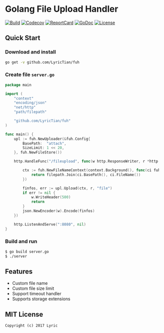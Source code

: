 # Golang File Upload Handler

[![Build][Build-Status-Image]][Build-Status-Url] [![Codecov][codecov-image]][codecov-url] [![ReportCard][reportcard-image]][reportcard-url] [![GoDoc][godoc-image]][godoc-url] [![License][license-image]][license-url]

## Quick Start

### Download and install

```bash
go get -v github.com/LyricTian/fuh
```

### Create file `server.go`

```go
package main

import (
	"context"
	"encoding/json"
	"net/http"
	"path/filepath"

	"github.com/LyricTian/fuh"
)

func main() {
	upl := fuh.NewUploader(&fuh.Config{
		BasePath:  "attach",
		SizeLimit: 1 << 20,
	}, fuh.NewFileStore())

	http.HandleFunc("/fileupload", func(w http.ResponseWriter, r *http.Request) {

		ctx := fuh.NewFileNameContext(context.Background(), func(ci fuh.ContextInfo) string {
			return filepath.Join(ci.BasePath(), ci.FileName())
		})

		finfos, err := upl.Upload(ctx, r, "file")
		if err != nil {
			w.WriteHeader(500)
			return
		}
		json.NewEncoder(w).Encode(finfos)
	})

	http.ListenAndServe(":8080", nil)
}
```

### Build and run

```bash
$ go build server.go
$ ./server
```

## Features

-   Custom file name
-   Custom file size limit
-   Support timeout handler
-   Supports storage extensions

## MIT License

    Copyright (c) 2017 Lyric

[Build-Status-Url]: https://travis-ci.org/LyricTian/fuh
[Build-Status-Image]: https://travis-ci.org/LyricTian/fuh.svg?branch=master
[codecov-url]: https://codecov.io/gh/LyricTian/fuh
[codecov-image]: https://codecov.io/gh/LyricTian/fuh/branch/master/graph/badge.svg
[reportcard-url]: https://goreportcard.com/report/github.com/LyricTian/fuh
[reportcard-image]: https://goreportcard.com/badge/github.com/LyricTian/fuh
[godoc-url]: https://godoc.org/github.com/LyricTian/fuh
[godoc-image]: https://godoc.org/github.com/LyricTian/fuh?status.svg
[license-url]: http://opensource.org/licenses/MIT
[license-image]: https://img.shields.io/npm/l/express.svg
